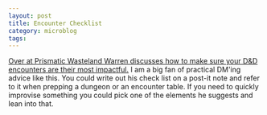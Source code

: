 ```yaml
---
layout: post
title: Encounter Checklist
category: microblog
tags:
---
```


[Over at Prismatic Wasteland Warren discusses how to make sure your D&D encounters are their most impactful.][1] I am a big fan of practical DM'ing advice like this. You could write out his check list on a post-it note and refer to it when prepping a dungeon or an encounter table. If you need to quickly improvise something you could pick one of the elements he suggests and lean into that.

[1]: https://www.prismaticwasteland.com/blog/encounter-checklist
